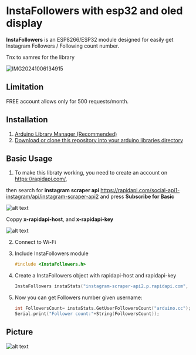 # InstaFollowers with esp32 and oled display
**InstaFollowers** is an ESP8266/ESP32 module designed for easily get Instagram Followers / Following count number.

Tnx to xamrex for the library

![IMG20241006134915](https://github.com/user-attachments/assets/ecb190bf-0361-4bf0-9ae0-88ab2a587f10)



## Limitation
FREE account allows only for 500 requests/month.

## Installation

1. [Arduino Library Manager (Recommended)](https://www.arduino.cc/en/Guide/Libraries)  
2. [Download or clone this repository into your arduino libraries directory](https://help.github.com/articles/cloning-a-repository/)  



## Basic Usage
1.  To make this libraty working, you need to create an account on https://rapidapi.com/, 

then search for **instagram scraper api** https://rapidapi.com/social-api1-instagram/api/instagram-scraper-api2
and press **Subscribe for Basic**

![alt text](https://github.com/xamrex/arduino-InstagramFollowers/blob/main/pics/subscribe.png)

Coppy **x-rapidapi-host**, and **x-rapidapi-key**

![alt text](https://github.com/xamrex/arduino-InstagramFollowers/blob/main/pics/apikey.png)

2. Connect to Wi-Fi  
3. Include InstaFollowers module  
      ```cpp
   #include <InstaFollowers.h>
   ```
4. Create a InstaFollowers object with rapidapi-host and rapidapi-key
      ```cpp
   InstaFollowers instaStats("instagram-scraper-api2.p.rapidapi.com", "RAPID_API_KEY");
   ```
   
5. Now you can get Followers number given username:
      ```cpp
   int FollowersCount= instaStats.GetUserFollowersCount("arduino.cc");
   Serial.print("Follower count:"+String(FollowersCount));
   ```
   
## Picture
![alt text](https://github.com/xamrex/arduino-InstagramFollowers/blob/main/pics/pic.png)
